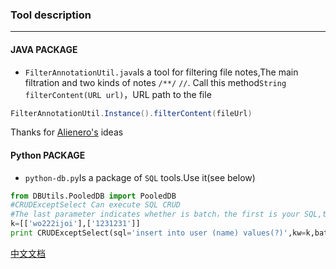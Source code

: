 ### Tool description ###
-------------------
#### JAVA PACKAGE ####
- `FilterAnnotationUtil.java`Is a tool for filtering file notes,The main filtration and two kinds of notes `/**/` `//`. Call this method`String filterContent(URL url)`，URL path to the file
```java
FilterAnnotationUtil.Instance().filterContent(fileUrl)
```
Thanks for [Alienero's](https://github.com/Alienero) ideas

#### Python PACKAGE ####
- `python-db.py`Is a package of `SQL` tools.Use it(see below)
```python
from DBUtils.PooledDB import PooledDB
#CRUDExceptSelect Can execute SQL CRUD
#The last parameter indicates whether is batch，the first is your SQL,the second is your value arrays
k=[['wo222ijoi'],['1231231']]
print CRUDExceptSelect(sql='insert into user (name) values(?)',kw=k,batch=True)

```
[中文文档](https://github.com/xiexiaodong/Utils/blob/master/README_CN.md)